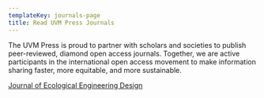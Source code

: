 ```yaml
---
templateKey: journals-page
title: Read UVM Press Journals
---
```

The UVM Press is proud to partner with scholars and societies to publish peer-reviewed, diamond open access journals. Together, we are active participants in the international open access movement to make information sharing faster, more equitable, and more sustainable. 

[Journal of Ecological Engineering Design](https://jeed.pubpub.org)